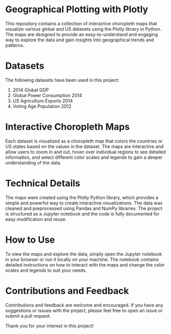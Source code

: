 # Geographical Plotting with Plotly
This repository contains a collection of interactive choropleth maps that visualize various global and US datasets using the Plotly library in Python. The maps are designed to provide an easy-to-understand and engaging way to explore the data and gain insights into geographical trends and patterns.

# Datasets
The following datasets have been used in this project:

1. 2014 Global GDP
2. Global Power Consumption 2014
3. US Agriculture Exports 2014
4. Voting Age Population 2012

# Interactive Choropleth Maps
Each dataset is visualized as a choropleth map that colors the countries or US states based on the values in the dataset. The maps are interactive and allow users to zoom in and out, hover over individual regions to see detailed information, and select different color scales and legends to gain a deeper understanding of the data.

# Technical Details
The maps were created using the Plotly Python library, which provides a simple and powerful way to create interactive visualizations. The data was cleaned and preprocessed using Pandas and NumPy libraries. The project is structured as a Jupyter notebook and the code is fully documented for easy modification and reuse.

# How to Use
To view the maps and explore the data, simply open the Jupyter notebook in your browser or run it locally on your machine. The notebook contains detailed instructions on how to interact with the maps and change the color scales and legends to suit your needs.

# Contributions and Feedback
Contributions and feedback are welcome and encouraged. If you have any suggestions or issues with the project, please feel free to open an issue or submit a pull request.

Thank you for your interest in this project!

